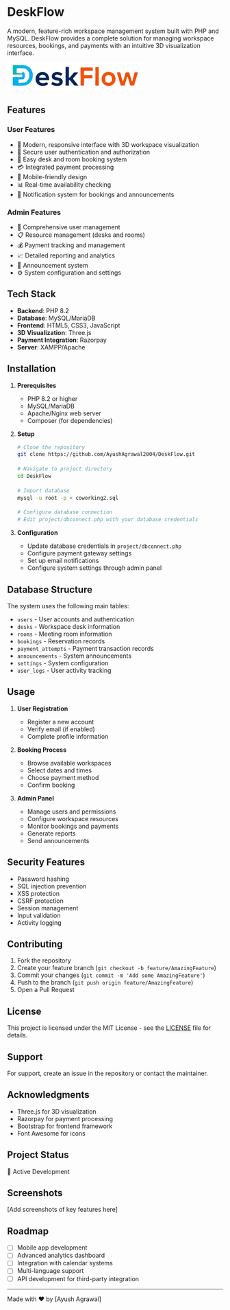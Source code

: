 # DeskFlow

A modern, feature-rich workspace management system built with PHP and MySQL. DeskFlow provides a complete solution for managing workspace resources, bookings, and payments with an intuitive 3D visualization interface.

![DeskFlow Logo](logo.png)

## Features

### User Features
- 🎨 Modern, responsive interface with 3D workspace visualization
- 🔐 Secure user authentication and authorization
- 📅 Easy desk and room booking system
- 💳 Integrated payment processing
- 📱 Mobile-friendly design
- 📊 Real-time availability checking
- 🔔 Notification system for bookings and announcements

### Admin Features
- 👥 Comprehensive user management
- 📋 Resource management (desks and rooms)
- 💰 Payment tracking and management
- 📈 Detailed reporting and analytics
- 📢 Announcement system
- ⚙️ System configuration and settings

## Tech Stack

- **Backend**: PHP 8.2
- **Database**: MySQL/MariaDB
- **Frontend**: HTML5, CSS3, JavaScript
- **3D Visualization**: Three.js
- **Payment Integration**: Razorpay
- **Server**: XAMPP/Apache

## Installation

1. **Prerequisites**
   - PHP 8.2 or higher
   - MySQL/MariaDB
   - Apache/Nginx web server
   - Composer (for dependencies)

2. **Setup**
   ```bash
   # Clone the repository
   git clone https://github.com/AyushAgrawal2004/DeskFlow.git

   # Navigate to project directory
   cd DeskFlow

   # Import database
   mysql -u root -p < coworking2.sql

   # Configure database connection
   # Edit project/dbconnect.php with your database credentials
   ```

3. **Configuration**
   - Update database credentials in `project/dbconnect.php`
   - Configure payment gateway settings
   - Set up email notifications
   - Configure system settings through admin panel

## Database Structure

The system uses the following main tables:
- `users` - User accounts and authentication
- `desks` - Workspace desk information
- `rooms` - Meeting room information
- `bookings` - Reservation records
- `payment_attempts` - Payment transaction records
- `announcements` - System announcements
- `settings` - System configuration
- `user_logs` - User activity tracking

## Usage

1. **User Registration**
   - Register a new account
   - Verify email (if enabled)
   - Complete profile information

2. **Booking Process**
   - Browse available workspaces
   - Select dates and times
   - Choose payment method
   - Confirm booking

3. **Admin Panel**
   - Manage users and permissions
   - Configure workspace resources
   - Monitor bookings and payments
   - Generate reports
   - Send announcements

## Security Features

- Password hashing
- SQL injection prevention
- XSS protection
- CSRF protection
- Session management
- Input validation
- Activity logging

## Contributing

1. Fork the repository
2. Create your feature branch (`git checkout -b feature/AmazingFeature`)
3. Commit your changes (`git commit -m 'Add some AmazingFeature'`)
4. Push to the branch (`git push origin feature/AmazingFeature`)
5. Open a Pull Request

## License

This project is licensed under the MIT License - see the [LICENSE](LICENSE) file for details.

## Support

For support, create an issue in the repository or contact the maintainer.

## Acknowledgments

- Three.js for 3D visualization
- Razorpay for payment processing
- Bootstrap for frontend framework
- Font Awesome for icons

## Project Status

🚀 Active Development

## Screenshots

[Add screenshots of key features here]

## Roadmap

- [ ] Mobile app development
- [ ] Advanced analytics dashboard
- [ ] Integration with calendar systems
- [ ] Multi-language support
- [ ] API development for third-party integration

---

Made with ❤️ by [Ayush Agrawal]

